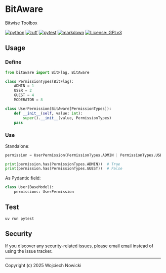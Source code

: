 # BitAware

Bitwise Toolbox

[![python](https://img.shields.io/badge/Python-3.10-3776AB.svg?style=flat&logo=python&logoColor=white)](https://www.python.org)
[![ruff](https://github.com/wnowicki/bitaware/workflows/Ruff/badge.svg)](https://github.com/wnowicki/bitaware/actions?query=branch%3Amain)
[![pytest](https://github.com/wnowicki/bitaware/workflows/Pytest/badge.svg)](https://github.com/wnowicki/bitaware/actions?query=branch%3Amain)
[![markdown](https://github.com/wnowicki/bitaware/workflows/Markdown%20Lint/badge.svg)](https://github.com/wnowicki/bitaware/actions?query=branch%3Amain)
[![License: GPLv3](https://img.shields.io/badge/License-MIT-blue.svg)](https://license.md/licenses/mit-license/)

## Usage

### Define

```python
from bitaware import BitFlag, BitAware

class PermissionTypes(BitFlag):
    ADMIN = 1
    USER = 2
    GUEST = 4
    MODERATOR = 8

class UserPermission(BitAware[PermissionTypes]):
    def __init__(self, value: int):
        super().__init__(value, PermissionTypes)
    pass
```

### Use

Standalone:

```python
permission = UserPermission(PermissionTypes.ADMIN | PermissionTypes.USER)

print(permission.has(PermissionTypes.ADMIN))  # True
print(permission.has(PermissionTypes.GUEST))  # False
```

As Pydantic field:

```python
class User(BaseModel):
    permissions: UserPermission
```

## Test

```shell
uv run pytest
```

## Security

If you discover any security-related issues, please email [email](mailto:wnowicki@me.com) instead of using the issue tracker.

---
Copyright (c) 2025 Wojciech Nowicki

